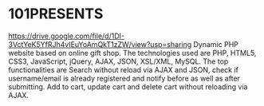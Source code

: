 # 101PRESENTS
https://drive.google.com/file/d/1DI-3VctYeK5YfRJh4vIEuYoAmQkT1zZW/view?usp=sharing 
Dynamic PHP website based on online gift shop. The technologies used are PHP, HTML5, CSS3, JavaScript, jQuery, AJAX, JSON, XSL/XML, MySQL. The top functionalities are Search without reload via AJAX and JSON, check if username/email is already registered and notify before as well as after submitting. Add to cart, update cart and delete cart without reloading via AJAX.

